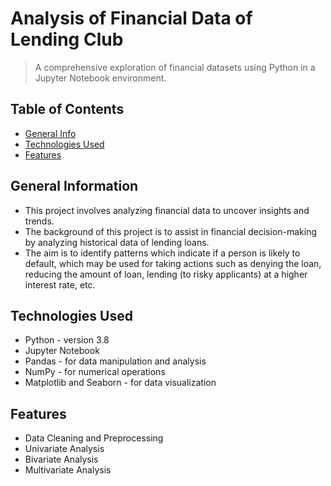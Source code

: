 # Analysis of Financial Data of Lending Club

> A comprehensive exploration of financial datasets using Python in a Jupyter Notebook environment.

## Table of Contents
* [General Info](#general-information)
* [Technologies Used](#technologies-used)
* [Features](#features)

## General Information
- This project involves analyzing financial data to uncover insights and trends.
- The background of this project is to assist in financial decision-making by analyzing historical data of lending loans.
- The aim is to identify patterns which indicate if a person is likely to default, which may be used for taking actions such as denying the loan, reducing the amount of loan, lending (to risky applicants) at a higher interest rate, etc.

## Technologies Used
- Python - version 3.8
- Jupyter Notebook
- Pandas - for data manipulation and analysis
- NumPy - for numerical operations
- Matplotlib and Seaborn - for data visualization

## Features
- Data Cleaning and Preprocessing
- Univariate Analysis
- Bivariate Analysis
- Multivariate Analysis

